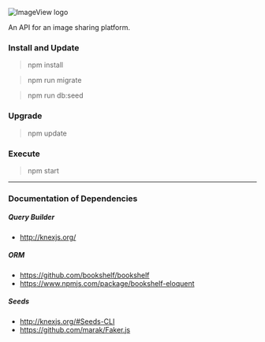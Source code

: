 ![ImageView logo](https://i.imgur.com/aOdIOVy.png)

An API for an image sharing platform.

### Install and Update

> npm install

> npm run migrate

> npm run db:seed

### Upgrade

> npm update

### Execute

> npm start

---

### Documentation of Dependencies

##### Query Builder

- http://knexjs.org/

##### ORM

- https://github.com/bookshelf/bookshelf
- https://www.npmjs.com/package/bookshelf-eloquent

##### Seeds

- http://knexjs.org/#Seeds-CLI
- https://github.com/marak/Faker.js